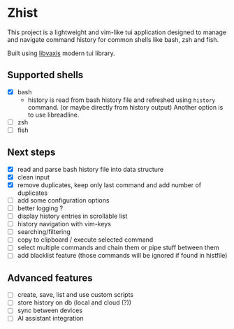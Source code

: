 # Zhist

This project is a lightweight and vim-like tui application designed 
to manage and navigate command history for common shells like bash, zsh and fish.

Built using [libvaxis](https://github.com/rockorager/libvaxis) modern tui library.

## Supported shells

- [X] bash
    - history is read from bash history file and refreshed using `history` command.
        (or maybe directly from history output)
      Another option is to use libreadline.
- [ ] zsh
- [ ] fish

## Next steps
- [x] read and parse bash history file into data structure
- [x] clean input
- [x] remove duplicates, keep only last command and add number of duplicates
- [ ] add some configuration options
- [ ] better logging ?
- [ ] display history entries in scrollable list
- [ ] history navigation with vim-keys
- [ ] searching/filtering
- [ ] copy to clipboard / execute selected command
- [ ] select multiple commands and chain them or pipe stuff between them
- [ ] add blacklist feature (those commands will be ignored if found in histfile)

## Advanced features

- [ ] create, save, list and use custom scripts
- [ ] store history on db (local and cloud (?))
- [ ] sync between devices
- [ ] AI assistant integration
